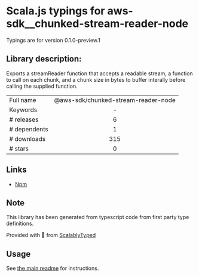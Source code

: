 
# Scala.js typings for aws-sdk__chunked-stream-reader-node

Typings are for version 0.1.0-preview.1

## Library description:
Exports a streamReader function that accepts a readable stream, a function to call on each chunk, and a chunk size in bytes to buffer interally before calling the supplied function.

|                    |                 |
| ------------------ | :-------------: |
| Full name          | @aws-sdk/chunked-stream-reader-node |
| Keywords           | - |
| # releases         | 6 |
| # dependents       | 1 |
| # downloads        | 315 |
| # stars            | 0 |

## Links
- [Npm](https://www.npmjs.com/package/%40aws-sdk%2Fchunked-stream-reader-node)
    


## Note
This library has been generated from typescript code from first party type definitions.

Provided with :purple_heart: from [ScalablyTyped](https://github.com/oyvindberg/ScalablyTyped)

## Usage
See [the main readme](../../readme.md) for instructions.


